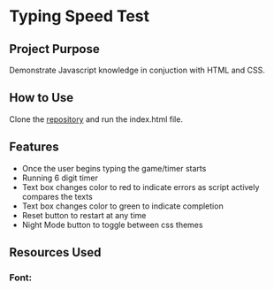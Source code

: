 # Typing Speed Test

## Project Purpose
Demonstrate Javascript knowledge in conjuction with HTML and CSS.

## How to Use
Clone the [repository](https://github.com/mjbuchman/typing-speed-test) and run the index.html file.

## Features
- Once the user begins typing the game/timer starts
- Running 6 digit timer
- Text box changes color to red to indicate errors as script actively compares the texts
- Text box changes color to green to indicate completion
- Reset button to restart at any time
- Night Mode button to toggle between css themes

## Resources Used
### Font:
